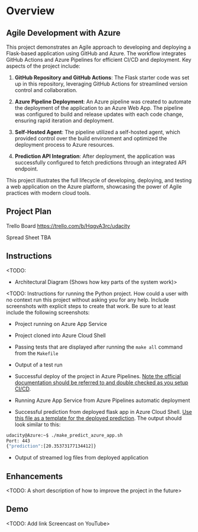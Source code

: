 # Overview


## Agile Development with Azure

This project demonstrates an Agile approach to developing and deploying a Flask-based application using GitHub and Azure. The workflow integrates GitHub Actions and Azure Pipelines for efficient CI/CD and deployment. Key aspects of the project include:

1. **GitHub Repository and GitHub Actions**: The Flask starter code was set up in this repository, leveraging GitHub Actions for streamlined version control and collaboration.
   
2. **Azure Pipeline Deployment**: An Azure pipeline was created to automate the deployment of the application to an Azure Web App. The pipeline was configured to build and release updates with each code change, ensuring rapid iteration and deployment.

3. **Self-Hosted Agent**: The pipeline utilized a self-hosted agent, which provided control over the build environment and optimized the deployment process to Azure resources.

4. **Prediction API Integration**: After deployment, the application was successfully configured to fetch predictions through an integrated API endpoint.

This project illustrates the full lifecycle of developing, deploying, and testing a web application on the Azure platform, showcasing the power of Agile practices with modern cloud tools.

## Project Plan

Trello Board
https://trello.com/b/HqgvA3rc/udacity

Spread Sheet TBA

## Instructions

<TODO:  
* Architectural Diagram (Shows how key parts of the system work)>

<TODO:  Instructions for running the Python project.  How could a user with no context run this project without asking you for any help.  Include screenshots with explicit steps to create that work. Be sure to at least include the following screenshots:

* Project running on Azure App Service

* Project cloned into Azure Cloud Shell

* Passing tests that are displayed after running the `make all` command from the `Makefile`

* Output of a test run

* Successful deploy of the project in Azure Pipelines.  [Note the official documentation should be referred to and double checked as you setup CI/CD](https://docs.microsoft.com/en-us/azure/devops/pipelines/ecosystems/python-webapp?view=azure-devops).

* Running Azure App Service from Azure Pipelines automatic deployment

* Successful prediction from deployed flask app in Azure Cloud Shell.  [Use this file as a template for the deployed prediction](https://github.com/udacity/nd082-Azure-Cloud-DevOps-Starter-Code/blob/master/C2-AgileDevelopmentwithAzure/project/starter_files/flask-sklearn/make_predict_azure_app.sh).
The output should look similar to this:

```bash
udacity@Azure:~$ ./make_predict_azure_app.sh
Port: 443
{"prediction":[20.35373177134412]}
```

* Output of streamed log files from deployed application

> 

## Enhancements

<TODO: A short description of how to improve the project in the future>

## Demo 

<TODO: Add link Screencast on YouTube>


